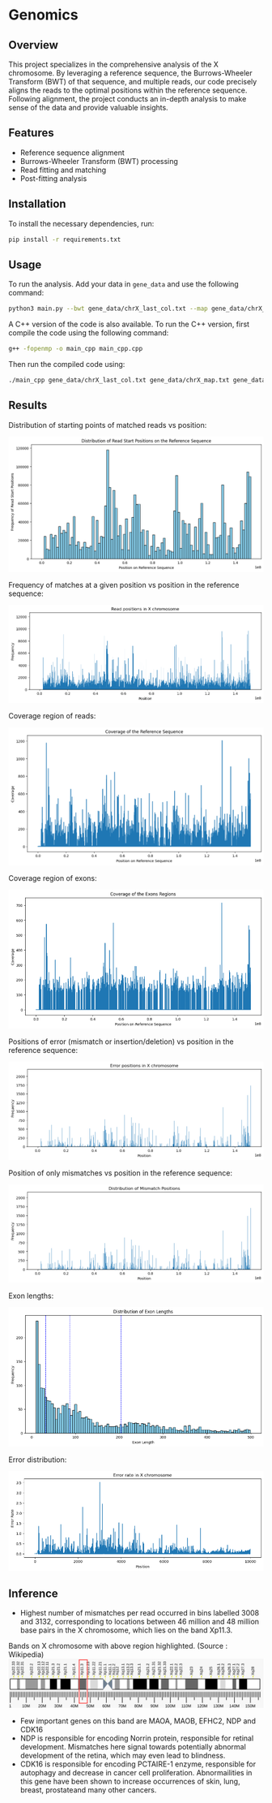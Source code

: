 # Genomics
## Overview

This project specializes in the comprehensive analysis of the X chromosome. By leveraging a reference sequence, the Burrows-Wheeler Transform (BWT) of that sequence, and multiple reads, our code precisely aligns the reads to the optimal positions within the reference sequence. Following alignment, the project conducts an in-depth analysis to make sense of the data and provide valuable insights.

## Features

- Reference sequence alignment
- Burrows-Wheeler Transform (BWT) processing
- Read fitting and matching
- Post-fitting analysis

## Installation

To install the necessary dependencies, run:

```bash
pip install -r requirements.txt
```

## Usage

To run the analysis. Add your data in `gene_data` and use the following command:

```bash
python3 main.py --bwt gene_data/chrX_last_col.txt --map gene_data/chrX_map.txt --ref gene_data/chrX.fa --reads gene_data/reads --err_thresh 2 --save_path ../results.csv
```

A C++ version of the code is also available. To run the C++ version, first compile the code using the following command:

```bash
g++ -fopenmp -o main_cpp main_cpp.cpp
```

Then run the compiled code using:

```bash
./main_cpp gene_data/chrX_last_col.txt gene_data/chrX_map.txt gene_data/chrX.fa gene_data/reads
```

## Results

Distribution of starting points of matched reads vs position:

![Distribution of starting points vs position](figures/read_distribution.png)

Frequency of matches at a given position vs position in the reference sequence:

![Frequency of matches vs position](figures/read_positions.png)

Coverage region of reads:

![Coverage region of reads](figures/coverage.png)

Coverage region of exons:

![Coverage region of exons](figures/coverage_exons.png)

Positions of error (mismatch or insertion/deletion) vs position in the reference sequence:

![Positions of error vs position](figures/error_positions.png)

Position of only mismatches vs position in the reference sequence:

![Position of only mismatches vs position](figures/mismatch_positions.png)

Exon lengths:

![Exon lengths](figures/exon_lengths.png)

Error distribution:

![Error distribution](figures/error_rate.png)

## Inference

- Highest number of mismatches per read occurred in bins labelled 3008 and 3132, corresponding to locations between 46 million and 48 million base pairs in the X chromosome, which lies on the band Xp11.3.

Bands on X chromosome with above region highlighted. (Source : Wikipedia)
![X Chromosome](figures/X_Chromosome.png)
- Few important genes on this band are MAOA, MAOB, EFHC2, NDP and CDK16
- NDP is responsible for encoding Norrin protein, responsible for retinal development. Mismatches here signal towards potentially abnormal development of the retina, which may even lead to blindness.​
- CDK16 is responsible for encoding PCTAIRE-1 enzyme, responsible for autophagy and decrease in cancer cell proliferation. Abnormailities in this gene have been shown to increase occurrences of skin, lung, breast, prostateand many other cancers.
